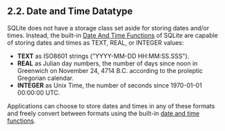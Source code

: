 ## 2\.2\. Date and Time Datatype


SQLite does not have a storage class set aside for storing
dates and/or times.
Instead, the built\-in [Date And Time Functions](lang_datefunc.html) of SQLite are capable of 
storing dates and times as TEXT, REAL, or INTEGER values:


* **TEXT** as ISO8601 strings ("YYYY\-MM\-DD HH:MM:SS.SSS").
* **REAL** as Julian day numbers, the number of days since
noon in Greenwich on November 24, 4714 B.C. according to the
proleptic Gregorian calendar.
* **INTEGER** as Unix Time, the number of seconds since
1970\-01\-01 00:00:00 UTC.


Applications can choose to store dates and times in any of these
formats and freely convert between formats using the built\-in
[date and time functions](lang_datefunc.html).



